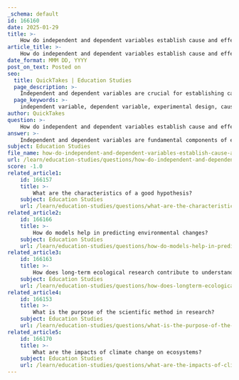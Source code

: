 ```yaml
---
_schema: default
id: 166160
date: 2025-01-29
title: >-
    How do independent and dependent variables establish cause and effect in experiments?
article_title: >-
    How do independent and dependent variables establish cause and effect in experiments?
date_format: MMM DD, YYYY
post_on_text: Posted on
seo:
  title: QuickTakes | Education Studies
  page_description: >-
    Independent and dependent variables are crucial for establishing cause-and-effect relationships in experiments, impacting scientific research and experimental design.
  page_keywords: >-
    independent variable, dependent variable, experimental design, cause and effect, scientific research, control groups, manipulation, measurement, plant growth, replication
author: QuickTakes
question: >-
    How do independent and dependent variables establish cause and effect in experiments?
answer: >-
    Independent and dependent variables are fundamental components of experimental design that help establish cause-and-effect relationships in scientific research. \n\n1. **Independent Variables**: These are the factors that researchers manipulate or change in an experiment. By altering the independent variable, scientists can observe how it affects other variables. For example, if a researcher is studying the effect of different amounts of sunlight on plant growth, the amount of sunlight is the independent variable.\n\n2. **Dependent Variables**: These are the outcomes that are measured in response to changes in the independent variable. Continuing with the previous example, the growth of the plants (measured in height, biomass, etc.) would be the dependent variable. \n\n3. **Establishing Cause and Effect**: The relationship between independent and dependent variables is crucial for establishing causality. When an independent variable is systematically manipulated while controlling for other factors (using control groups), any observed changes in the dependent variable can be attributed to the manipulation of the independent variable. For instance, if increasing sunlight leads to greater plant growth, one can infer that sunlight positively affects plant growth.\n\n4. **Control Groups**: Control groups are essential in experiments as they provide a baseline for comparison. By having a group that does not receive the treatment (e.g., no additional sunlight), researchers can determine whether the changes in the dependent variable are indeed due to the manipulation of the independent variable or if they are due to other factors.\n\n5. **Replication and Repeatability**: For the findings to be validated, experiments should be repeatable and replicable. This means that other researchers should be able to conduct the same experiment under the same conditions and obtain similar results, reinforcing the cause-and-effect relationship established.\n\nIn summary, independent and dependent variables are critical for designing experiments that can effectively test hypotheses and establish causal relationships. By carefully manipulating independent variables and measuring the resulting changes in dependent variables, researchers can draw meaningful conclusions about the effects of various factors in their studies.
subject: Education Studies
file_name: how-do-independent-and-dependent-variables-establish-cause-and-effect-in-experiments.md
url: /learn/education-studies/questions/how-do-independent-and-dependent-variables-establish-cause-and-effect-in-experiments
score: -1.0
related_article1:
    id: 166157
    title: >-
        What are the characteristics of a good hypothesis?
    subject: Education Studies
    url: /learn/education-studies/questions/what-are-the-characteristics-of-a-good-hypothesis
related_article2:
    id: 166166
    title: >-
        How do models help in predicting environmental changes?
    subject: Education Studies
    url: /learn/education-studies/questions/how-do-models-help-in-predicting-environmental-changes
related_article3:
    id: 166163
    title: >-
        How does long-term ecological research contribute to understanding climate change impacts?
    subject: Education Studies
    url: /learn/education-studies/questions/how-does-longterm-ecological-research-contribute-to-understanding-climate-change-impacts
related_article4:
    id: 166153
    title: >-
        What is the purpose of the scientific method in research?
    subject: Education Studies
    url: /learn/education-studies/questions/what-is-the-purpose-of-the-scientific-method-in-research
related_article5:
    id: 166170
    title: >-
        What are the impacts of climate change on ecosystems?
    subject: Education Studies
    url: /learn/education-studies/questions/what-are-the-impacts-of-climate-change-on-ecosystems
---
```


&nbsp;